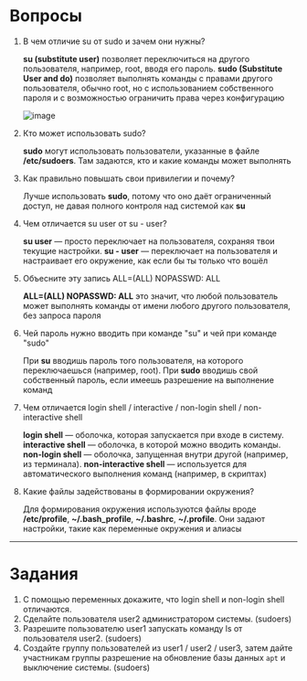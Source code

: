 # Вопросы


1. В чем отличие su от sudo и зачем они нужны?

   **su (substitute user)** позволяет переключиться на другого пользователя, например, root, вводя его пароль. **sudo (Substitute User and do)** позволяет выполнять команды с правами другого пользователя, обычно root, но с использованием собственного пароля и с возможностью ограничить права через конфигурацию

   ![image](https://github.com/user-attachments/assets/69ffdb16-1027-4ba1-8935-7fc53ee872f9)

  
2. Кто может использовать sudo?

   **sudo** могут использовать пользователи, указанные в файле **/etc/sudoers**. Там задаются, кто и какие команды может выполнять

3. Как правильно повышать свои привилегии и почему?

   Лучше использовать **sudo**, потому что оно даёт ограниченный доступ, не давая полного контроля над системой как **su**

4. Чем отличается su user от su - user?

   **su user** — просто переключает на пользователя, сохраняя твои текущие настройки. **su - user** — переключает на пользователя и настраивает его окружение, как если бы ты только что вошёл

5. Объесните эту запись ALL=(ALL) NOPASSWD: ALL

   **ALL=(ALL) NOPASSWD: ALL** это значит, что любой пользователь может выполнять команды от имени любого другого пользователя, без запроса пароля

6. Чей пароль нужно вводить при команде "su" и чей при команде "sudo"
   
   При **su** вводишь пароль того пользователя, на которого переключаешься (например, root). При **sudo** вводишь свой собственный пароль, если имеешь разрешение на выполнение команд

7. Чем отличается login shell / interactive / non-login shell / non-interactive shell
   
   **login shell** — оболочка, которая запускается при входе в систему. **interactive shell** — оболочка, в которой можно вводить команды. **non-login shell** — оболочка, запущенная внутри другой (например, из терминала). **non-interactive shell** — используется для автоматического выполнения команд (например, в скриптах)

8. Какие файлы задействованы в формировании окружения?
   
   Для формирования окружения используются файлы вроде **/etc/profile**, **~/.bash_profile**, **~/.bashrc**, **~/.profile**. Они задают настройки, такие как переменные окружения и алиасы


---

# Задания


1. С помощью переменных докажите, что login shell и non-login shell отличаются.
2. Сделайте пользователя user2 администратором системы. (sudoers)
3. Разрешите пользователю user1 запускать команду ls от пользователя user2. (sudoers)
4. Создайте группу пользователей из user1 / user2 / user3, затем дайте участникам группы разрешение на обновление базы данных `apt` и выключение системы. (sudoers)

